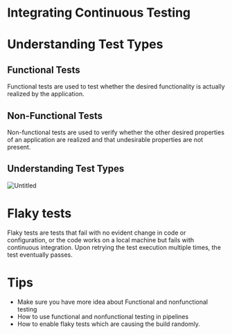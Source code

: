 # Integrating Continuous Testing

# Understanding Test Types

## Functional Tests

Functional tests are used to test whether the desired functionality is actually realized by the application.

## Non-Functional Tests

Non-functional tests are used to verify whether the other desired properties of an application are realized and that undesirable properties are not present.

## Understanding Test Types

![Untitled](https://user-images.githubusercontent.com/53600644/210174114-23d5614d-6596-47b1-add6-5e266cd3c88f.png)


# Flaky tests

Flaky tests are tests that fail with no evident change in code or configuration, or the code works on a local machine but fails with continuous integration. Upon retrying the test execution multiple times, the test eventually passes.

# Tips

- Make sure you  have more idea about Functional and nonfunctional testing
- How to use functional and nonfunctional testing in pipelines
- How to enable flaky tests which are causing the build randomly.
